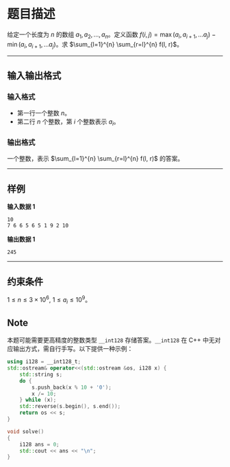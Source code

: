# 题目描述

给定一个长度为 $n$ 的数组 $a_1, a_2, ..., a_n$。定义函数 $f(i, j) = \max(a_i, a_{i+1}, ... a_j) - \min(a_i, a_{i+1}, ... a_j)$。求 $\sum_{l=1}^{n} \sum_{r=l}^{n} f(l, r)$。

---

## 输入输出格式

### 输入格式

- 第一行一个整数 $n$。
- 第二行 $n$ 个整数，第 $i$ 个整数表示 $a_i$。

### 输出格式

一个整数，表示 $\sum_{l=1}^{n} \sum_{r=l}^{n} f(l, r)$ 的答案。

---

## 样例

**输入数据 1**

```
10
7 6 6 5 6 5 1 9 2 10
```

**输出数据 1**

```
245
```

---

## 约束条件

$1 \le n \le 3 \times 10^6$, $1 \le a_i \le 10^9$。



## Note

本题可能需要更高精度的整数类型 `__int128` 存储答案。`__int128` 在 C++ 中无对应输出方式，需自行手写。以下提供一种示例：

```cpp
using i128 = __int128_t;
std::ostream& operator<<(std::ostream &os, i128 x) {
    std::string s;
    do {
        s.push_back(x % 10 + '0');
        x /= 10;
    } while (x);
    std::reverse(s.begin(), s.end());
    return os << s; 
}

void solve()
{
    i128 ans = 0;
    std::cout << ans << "\n";
}
```

